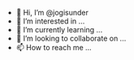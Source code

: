 - 👋 Hi, I’m @jogisunder
- 👀 I’m interested in ...
- 🌱 I’m currently learning ...
- 💞️ I’m looking to collaborate on ...
- 📫 How to reach me ...

<!---
jogisunder/jogisunder is a ✨ special ✨ repository because its `README.md` (this file) appears on your GitHub profile.
You can click the Preview link to take a look at your changes.
--->
